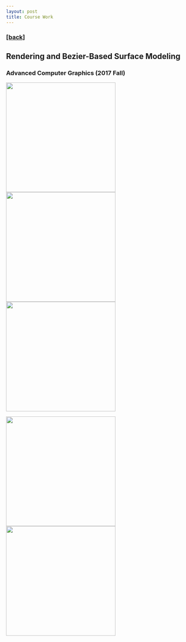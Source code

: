 ```yaml
---
layout: post
title: Course Work
---
```

<h3><a href="https://flyinggiraffe.github.io">[back]</a></h3>

## Rendering and Bezier-Based Surface Modeling
### Advanced Computer Graphics (2017 Fall)
<img src="https://flyinggiraffe.github.io/images/course_graphics_render_1.png" height="300">  <img src="https://flyinggiraffe.github.io/images/course_graphics_render_2.png" height="300">  <img src="https://flyinggiraffe.github.io/images/course_graphics_render_3.png" height="300">

<img src="https://flyinggiraffe.github.io/images/course_graphics_render_4.png" height="300">  <img src="https://flyinggiraffe.github.io/images/course_graphics_render_5.png" height="300">
